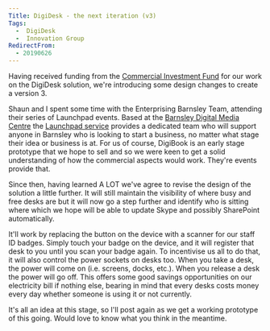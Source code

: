 ```yaml
---
Title: DigiDesk - the next iteration (v3)
Tags: 
  -  DigiDesk
  -  Innovation Group
RedirectFrom:
  - 20190626
---
```

​Having received funding from the [Commercial Investment Fund](/20190121) for our work on the DigiDesk solution, we're introducing some design changes to create a version 3.

Shaun and I spent some time with the Enterprising Barnsley Team, attending their series of Launchpad events. Based at the [Barnsley Digital Media Centre](https://www.barnsleydmc.co.uk) the [Launchpad service](https://www.enterprisingbarnsley.co.uk/start-up/) provides a dedicated team who will support anyone in Barnsley who is looking to start a business, no matter what stage their idea or business is at. For us of course, DigiBook is an early stage prototype that we hope to sell and so we were keen to get a solid understanding of how the commercial aspects would work. They're events provide that.

Since then, having learned A LOT we've agree to revise the design of the solution a little further. It will still maintain the visibility of where busy and free desks are but it will now go a step further and identify who is sitting where which we hope will be able to update Skype and possibly SharePoint automatically.

It'll work by replacing the button on the device with a scanner for our staff ID badges. Simply touch your badge on the device, and it will register that desk to you until you scan your badge again. To incentivise us all to do that, it will also control the power sockets on desks too. When you take a desk, the power will come on (i.e. screens, docks, etc.). When you release a desk the power will go off. This offers some good savings opportunities on our electricity bill if nothing else, bearing in mind that every desks costs money every day whether someone is using it or not currently.

It's all an idea at this stage, so I'll post again as we get a working prototype of this going. Would love to know what you think in the meantime.